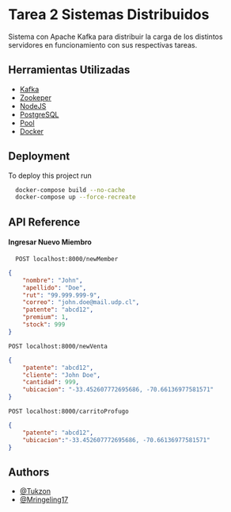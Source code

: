 
# Tarea 2 Sistemas Distribuidos

Sistema con Apache Kafka para distribuir la carga de los distintos
servidores en funcionamiento con sus respectivas tareas.



## Herramientas Utilizadas

 - [Kafka](https://kafka.apache.org/documentation/#gettingStarted)
 - [Zookeper](https://zookeeper.apache.org/doc/r3.8.0/index.html)
 - [NodeJS](https://nodejs.org/en/docs/guides/)
 - [PostgreSQL](https://www.postgresql.org/)
 - [Pool](https://node-postgres.com/api/pool)
 - [Docker](https://www.docker.com/)


## Deployment

To deploy this project run

```bash
  docker-compose build --no-cache
  docker-compose up --force-recreate
```
    


## API Reference

#### Ingresar Nuevo Miembro

```http
  POST localhost:8000/newMember
```

```json
{
    "nombre": "John",
    "apellido": "Doe",
    "rut": "99.999.999-9",
    "correo": "john.doe@mail.udp.cl",
    "patente": "abcd12",
    "premium": 1,
    "stock": 999
}
```

```http
POST localhost:8000/newVenta
```
```json
{
    "patente": "abcd12",
    "cliente": "John Doe",
    "cantidad": 999,
    "ubicacion": "-33.452607772695686, -70.66136977581571"
}
```

```http
POST localhost:8000/carritoProfugo

```
```json
{
    "patente": "abcd12",
    "ubicacion":"-33.452607772695686, -70.66136977581571"
}
```

## Authors

- [@Tukzon](https://www.github.com/Tukzon)
- [@Mringeling17](https://www.github.com/Mringeling17)

